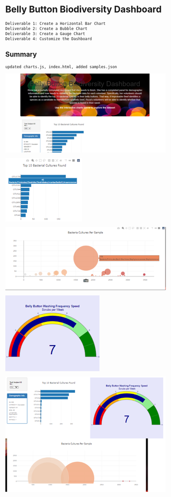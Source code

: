 # Belly Button Biodiversity Dashboard
    Deliverable 1: Create a Horizontal Bar Chart
    Deliverable 2: Create a Bubble Chart
    Deliverable 3: Create a Gauge Chart
    Deliverable 4: Customize the Dashboard
## Summary
    updated charts.js, index.html, added samples.json
    
![](static/images/940image.png)
    
![](static/images/barchart.png)
    
![](static/images/bubblechart.png)
    
![](static/images/gaugechart.png)
    
![](static/images/challenge.png)
